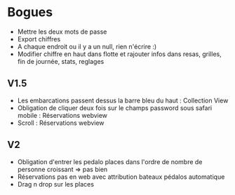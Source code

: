 Bogues
=========

* Mettre les deux mots de passe
* Export chiffres
* A chaque endroit ou il y a un null, rien n'écrire :)
* Modifier chiffre en haut dans flotte et rajouter infos dans resas, grilles, fin de journée, stats, reglages

## V1.5
* Les embarcations passent dessus la barre bleu du haut : Collection View
* Obligation de cliquer deux fois sur le champs password sous safari mobile : Réservations webview
* Scroll : Réservations webview

## V2
* Obligation d'entrer les pedalo places dans l'ordre de nombre de personne croissant => pas bien
* Réservations pas en web avec attribution bateaux pédalos automatique
* Drag n drop sur les places
